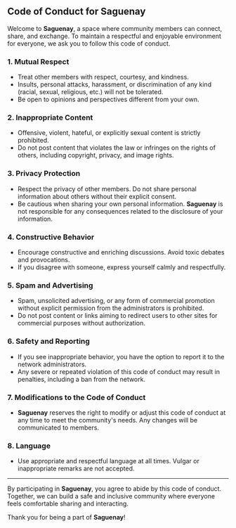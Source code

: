 ## **Code of Conduct for Saguenay**

Welcome to **Saguenay**, a space where community members can connect, share, and exchange. To maintain a respectful and enjoyable environment for everyone, we ask you to follow this code of conduct.

### 1. **Mutual Respect**
   - Treat other members with respect, courtesy, and kindness.
   - Insults, personal attacks, harassment, or discrimination of any kind (racial, sexual, religious, etc.) will not be tolerated.
   - Be open to opinions and perspectives different from your own.

### 2. **Inappropriate Content**
   - Offensive, violent, hateful, or explicitly sexual content is strictly prohibited.
   - Do not post content that violates the law or infringes on the rights of others, including copyright, privacy, and image rights.

### 3. **Privacy Protection**
   - Respect the privacy of other members. Do not share personal information about others without their explicit consent.
   - Be cautious when sharing your own personal information. **Saguenay** is not responsible for any consequences related to the disclosure of your information.

### 4. **Constructive Behavior**
   - Encourage constructive and enriching discussions. Avoid toxic debates and provocations.
   - If you disagree with someone, express yourself calmly and respectfully.

### 5. **Spam and Advertising**
   - Spam, unsolicited advertising, or any form of commercial promotion without explicit permission from the administrators is prohibited.
   - Do not post content or links aiming to redirect users to other sites for commercial purposes without authorization.

### 6. **Safety and Reporting**
   - If you see inappropriate behavior, you have the option to report it to the network administrators.
   - Any severe or repeated violation of this code of conduct may result in penalties, including a ban from the network.

### 7. **Modifications to the Code of Conduct**
   - **Saguenay** reserves the right to modify or adjust this code of conduct at any time to meet the community's needs. Any changes will be communicated to members.

### 8. **Language**
   - Use appropriate and respectful language at all times. Vulgar or inappropriate remarks are not accepted.

---

By participating in **Saguenay**, you agree to abide by this code of conduct. Together, we can build a safe and inclusive community where everyone feels comfortable sharing and interacting.

Thank you for being a part of **Saguenay**!
